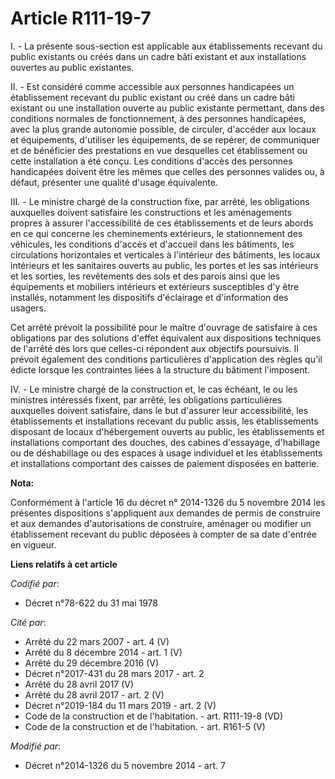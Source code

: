 # Article R111-19-7

I. - La présente sous-section est applicable aux établissements recevant du public existants ou créés dans un cadre bâti
existant et aux installations ouvertes au public existantes.

II. - Est considéré comme accessible aux personnes handicapées un établissement recevant du public existant ou créé dans un
cadre bâti existant ou une installation ouverte au public existante permettant, dans des conditions normales de
fonctionnement, à des personnes handicapées, avec la plus grande autonomie possible, de circuler, d'accéder aux locaux et
équipements, d'utiliser les équipements, de se repérer, de communiquer et de bénéficier des prestations en vue desquelles cet
établissement ou cette installation a été conçu. Les conditions d'accès des personnes handicapées doivent être les mêmes que
celles des personnes valides ou, à défaut, présenter une qualité d'usage équivalente.

III. - Le ministre chargé de la construction fixe, par arrêté, les obligations auxquelles doivent satisfaire les
constructions et les aménagements propres à assurer l'accessibilité de ces établissements et de leurs abords en ce qui
concerne les cheminements extérieurs, le stationnement des véhicules, les conditions d'accès et d'accueil dans les bâtiments,
les circulations horizontales et verticales à l'intérieur des bâtiments, les locaux intérieurs et les sanitaires ouverts au
public, les portes et les sas intérieurs et les sorties, les revêtements des sols et des parois ainsi que les équipements et
mobiliers intérieurs et extérieurs susceptibles d'y être installés, notamment les dispositifs d'éclairage et d'information
des usagers.

Cet arrêté prévoit la possibilité pour le maître d'ouvrage de satisfaire à ces obligations par des solutions d'effet
équivalent aux dispositions techniques de l'arrêté dès lors que celles-ci répondent aux objectifs poursuivis. Il prévoit
également des conditions particulières d'application des règles qu'il édicte lorsque les contraintes liées à la structure du
bâtiment l'imposent.

IV. - Le ministre chargé de la construction et, le cas échéant, le ou les ministres intéressés fixent, par arrêté, les
obligations particulières auxquelles doivent satisfaire, dans le but d'assurer leur accessibilité, les établissements et
installations recevant du public assis, les établissements disposant de locaux d'hébergement ouverts au public, les
établissements et installations comportant des douches, des cabines d'essayage, d'habillage ou de déshabillage ou des espaces
à usage individuel et les établissements et installations comportant des caisses de paiement disposées en batterie.

**Nota:**

Conformément à l'article 16 du décret n° 2014-1326 du 5 novembre 2014 les présentes dispositions s'appliquent aux demandes de
permis de construire et aux demandes d'autorisations de construire, aménager ou modifier un établissement recevant du public
déposées à compter de sa date d'entrée en vigueur.

**Liens relatifs à cet article**

_Codifié par_:

  - Décret n°78-622 du 31 mai 1978

_Cité par_:

  - Arrêté du 22 mars 2007 - art. 4 (V)
  - Arrêté du 8 décembre 2014 - art. 1 (V)
  - Arrêté du 29 décembre 2016 (V)
  - Décret n°2017-431 du 28 mars 2017 - art. 2
  - Arrêté du 28 avril 2017 (V)
  - Arrêté du 28 avril 2017 - art. 2 (V)
  - Décret n°2019-184 du 11 mars 2019 - art. 2 (V)
  - Code de la construction et de l'habitation. - art. R111-19-8 (VD)
  - Code de la construction et de l'habitation. - art. R161-5 (V)

_Modifié par_:

  - Décret n°2014-1326 du 5 novembre 2014 - art. 7
